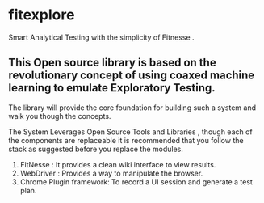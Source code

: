 fitexplore
==========

Smart Analytical Testing with the simplicity of Fitnesse .
 
 
This Open source library is based on the revolutionary concept of using coaxed machine learning to emulate Exploratory Testing.
---
The library will provide the core foundation for building such a system and walk you though the concepts.
 
The System Leverages Open Source Tools and Libraries , though each of the components are replaceable it is recommended that you follow the stack as suggested before you replace the modules.

1. FitNesse : It provides a clean wiki interface to view results.
2. WebDriver : Provides a way to manipulate the browser.
3. Chrome Plugin framework: To record a UI session and generate a test plan.


